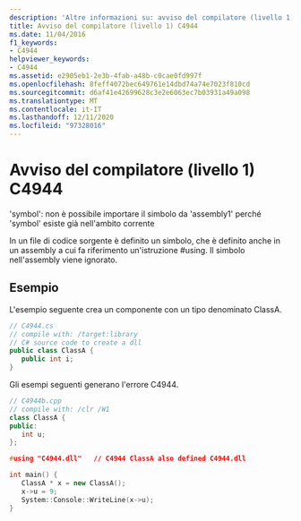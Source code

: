 ```yaml
---
description: 'Altre informazioni su: avviso del compilatore (livello 1) C4944'
title: Avviso del compilatore (livello 1) C4944
ms.date: 11/04/2016
f1_keywords:
- C4944
helpviewer_keywords:
- C4944
ms.assetid: e2905eb1-2e3b-4fab-a48b-c0cae0fd997f
ms.openlocfilehash: 8feff4072bec649761e14dbd74a74e7023f810cd
ms.sourcegitcommit: d6af41e42699628c3e2e6063ec7b03931a49a098
ms.translationtype: MT
ms.contentlocale: it-IT
ms.lasthandoff: 12/11/2020
ms.locfileid: "97328016"
---
```

# <a name="compiler-warning-level-1-c4944"></a>Avviso del compilatore (livello 1) C4944

'symbol': non è possibile importare il simbolo da 'assembly1' perché 'symbol' esiste già nell'ambito corrente

In un file di codice sorgente è definito un simbolo, che è definito anche in un assembly a cui fa riferimento un'istruzione #using. Il simbolo nell'assembly viene ignorato.

## <a name="examples"></a>Esempio

L'esempio seguente crea un componente con un tipo denominato ClassA.

```csharp
// C4944.cs
// compile with: /target:library
// C# source code to create a dll
public class ClassA {
   public int i;
}
```

Gli esempi seguenti generano l'errore C4944.

```cpp
// C4944b.cpp
// compile with: /clr /W1
class ClassA {
public:
   int u;
};

#using "C4944.dll"   // C4944 ClassA also defined C4944.dll

int main() {
   ClassA * x = new ClassA();
   x->u = 9;
   System::Console::WriteLine(x->u);
}
```
